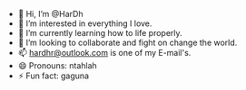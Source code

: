 - 👋 Hi, I’m @HarDh
- 👀 I’m interested in everything I love. 
- 🌱 I’m currently learning how to life properly. 
- 💞️ I’m looking to collaborate and fight on change the world.
- 📫 hardhr@outlook.com is one of my E-mail's. 
- 😄 Pronouns: ntahlah
- ⚡ Fun fact: gaguna

<!---
Ha2Dh/Ha2Dh is a ✨ special ✨ repository because its `README.md` (this file) appears on your GitHub profile.
You can click the Preview link to take a look at your changes.
--->
